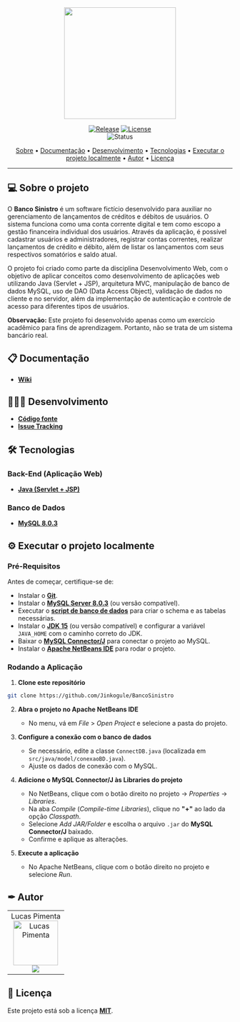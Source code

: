 <div align="center">
<img style="" src="https://github.com/Jinkogule/BancoSinistro/blob/main/web/images/logo.png" width="250px;" alt=""/>
<br>

[![Release](https://img.shields.io/github/v/release/Jinkogule/BancoSinistro?style=for-the-badge)](https://github.com/Jinkogule/BandejApp/releases)
[![License](https://img.shields.io/github/license/Jinkogule/BancoSinistro?style=for-the-badge)](LICENSE)<br>
![Status](https://img.shields.io/badge/STATUS-CONCLU%C3%8DDO%20-brightgreen?style=for-the-badge)
</div>

<p align="center">
 <a href="#-sobre-o-projeto">Sobre</a> •
 <a href="#-documentação">Documentação</a> • 
 <a href="#-desenvolvimento">Desenvolvimento</a> • 
 <a href="#-tecnologias">Tecnologias</a> • 
 <a href="#-executar-o-projeto-localmente">Executar o projeto localmente</a> • 
 <a href="#-autor">Autor</a> •
 <a href="#-licença">Licença</a>
</p>

---

## 💻 Sobre o projeto

O **Banco Sinistro** é um software fictício desenvolvido para auxiliar no gerenciamento de lançamentos de créditos e débitos de usuários. O sistema funciona como uma conta corrente digital e tem como escopo a gestão financeira individual dos usuários. Através da aplicação, é possível cadastrar usuários e administradores, registrar contas correntes, realizar lançamentos de crédito e débito, além de listar os lançamentos com seus respectivos somatórios e saldo atual.

O projeto foi criado como parte da disciplina Desenvolvimento Web, com o objetivo de aplicar conceitos como desenvolvimento de aplicações web utilizando Java (Servlet + JSP), arquitetura MVC, manipulação de banco de dados MySQL, uso de DAO (Data Access Object), validação de dados no cliente e no servidor, além da implementação de autenticação e controle de acesso para diferentes tipos de usuários.

**Observação:** Este projeto foi desenvolvido apenas como um exercício acadêmico para fins de aprendizagem. Portanto, não se trata de um sistema bancário real.

## 📋 Documentação

-   **[Wiki](https://github.com/Jinkogule/BancoSinistro/wiki)**

## 🧑🏻‍💻 Desenvolvimento

-   **[Código fonte](https://github.com/Jinkogule/BancoSinistro)**
-   **[Issue Tracking](https://github.com/Jinkogule/BancoSinistro/issues)**

## 🛠 Tecnologias

### **Back-End (Aplicação Web)**

- **[Java (Servlet + JSP)](https://www.oracle.com/br/java/technologies/downloads/)** 

### **Banco de Dados**

-   **[MySQL 8.0.3](https://www.mysql.com/)**

## ⚙ Executar o projeto localmente  

### **Pré-Requisitos**

Antes de começar, certifique-se de:  

- Instalar o **[Git](https://git-scm.com/)**.  
- Instalar o **[MySQL Server 8.0.3](https://dev.mysql.com/downloads/mysql/)** (ou versão compatível).  
- Executar o **[script de banco de dados](https://github.com/Jinkogule/BancoSinistro/blob/main/financeiro.sql)** para criar o schema e as tabelas necessárias.    
- Instalar o **[JDK 15](https://www.oracle.com/br/java/technologies/downloads/#java15)** (ou versão compatível) e configurar a variável `JAVA_HOME` com o caminho correto do JDK.
- Baixar o **[MySQL Connector/J](https://dev.mysql.com/downloads/connector/j/)** para conectar o projeto ao MySQL.  
- Instalar o **[Apache NetBeans IDE](https://netbeans.apache.org/front/main/index.html)** para rodar o projeto.

### **Rodando a Aplicação**  

1. **Clone este repositório**
```bash
git clone https://github.com/Jinkogule/BancoSinistro    
```

2. **Abra o projeto no Apache NetBeans IDE**  
   - No menu, vá em *File* > *Open Project* e selecione a pasta do projeto.  

3. **Configure a conexão com o banco de dados**  
   - Se necessário, edite a classe `ConnectDB.java` (localizada em `src/java/model/conexaoBD.java`).  
   - Ajuste os dados de conexão com o MySQL.  

4. **Adicione o MySQL Connector/J às Libraries do projeto**  
   - No NetBeans, clique com o botão direito no projeto → *Properties* → *Libraries*.  
   - Na aba *Compile* (*Compile-time Libraries*), clique no **"+"** ao lado da opção *Classpath*.  
   - Selecione *Add JAR/Folder* e escolha o arquivo `.jar` do **MySQL Connector/J** baixado.  
   - Confirme e aplique as alterações.  

5. **Execute a aplicação**  
   - No Apache NetBeans, clique com o botão direito no projeto e selecione *Run*.  

## ✒ Autor

<table>
  <tr>
    <td align="center">
      Lucas Pimenta
      <br>
      <a href="https://github.com/Jinkogule">
        <img src="https://avatars.githubusercontent.com/u/52849575?v=4" width="100px;" alt="Lucas Pimenta"/>
      </a>
      <br>
      <a href="https://github.com/Jinkogule">
        <img src="https://img.shields.io/badge/-Github-black?style=flat-square&logo=Github&logoColor=white">
      </a>
    </td>
  </tr>
</table>

## 📝 Licença

Este projeto está sob a licença **[MIT](./LICENSE)**.

